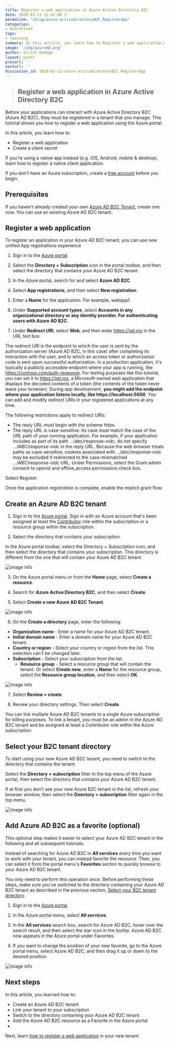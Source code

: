 ```yaml
---
title: Register a web application in Azure Active Directory B2C
date: 2020-03-12 12:41:00 Z
permalink: "/blog/azure-acticedirectoryB2C_RegisterApp"
categories:
- AzureCloud
tags:
- learning
summary: In this article, you learn how to Register a web application,Create a client secret
image: "/img/azureAD.png"
author: Girish Godage
layout: posts
prevurl: ''
nexturl: ''
discussion_id: 2020-03-12-azure-acticedirectoryB2C_RegisterApp
---
```


>## Register a web application in Azure Active Directory B2C

Before your applications can interact with Azure Active Directory B2C (Azure AD B2C), they must be registered in a tenant that you manage. This tutorial shows you how to register a web application using the Azure portal.

In this article, you learn how to:

* Register a web application
* Create a client secret
  
If you're using a native app instead (e.g. iOS, Android, mobile & desktop), learn how to register a native client application.

If you don't have an Azure subscription, create a [free account](https://azure.microsoft.com/free/?WT.mc_id=A261C142F) before you begin.

## Prerequisites

If you haven't already created your own [Azure AD B2C Tenant](azure-activedirectoryB2C_CreateTenant), create one now. You can use an existing Azure AD B2C tenant.

## Register a web application

To register an application in your Azure AD B2C tenant, you can use new unified App registrations experience 

1. Sign in to the [Azure portal](https://portal.azure.com/).

2. Select the **Directory + Subscription** icon in the portal toolbar, and then select the directory that contains your Azure AD B2C tenant.

3. In the Azure portal, search for and select **Azure AD B2C**.

4. Select **App registrations**, and then select **New registration**.

5. Enter a **Name** for the application. For example, webapp1.

6. Under **Supported account types**, select **Accounts in any organizational directory or any identity provider. For authenticating users with Azure AD B2C.**

7. Under **Redirect URI**, select **Web**, and then enter https://jwt.ms in the URL text box.

The redirect URI is the endpoint to which the user is sent by the authorization server (Azure AD B2C, in this case) after completing its interaction with the user, and to which an access token or authorization code is sent upon successful authorization. In a production application, it's typically a publicly accessible endpoint where your app is running, like https://contoso.com/auth-response. For testing purposes like this tutorial, you can set it to https://jwt.ms, a Microsoft-owned web application that displays the decoded contents of a token (the contents of the token never leave your browser). During app development, **you might add the endpoint where your application listens locally, like https://localhost:5000**. You can add and modify redirect URIs in your registered applications at any time.

The following restrictions apply to redirect URIs:

* The reply URL must begin with the scheme https.
* The reply URL is case-sensitive. Its case must match the case of the URL path of your running application. For example, if your application includes as part of its path .../abc/response-oidc, do not specify .../ABC/response-oidc in the reply URL. Because the web browser treats paths as case-sensitive, cookies associated with .../abc/response-oidc may be excluded if redirected to the case-mismatched .../ABC/response-oidc URL.
Under Permissions, select the Grant admin consent to openid and offline_access permissions check box.

Select Register.

Once the application registration is complete, enable the implicit grant flow:

## Create an Azure AD B2C tenant

1. Sign in to the [Azure portal](https://portal.azure.com/). Sign in with an Azure account that's been assigned at least the [Contributor](https://docs.microsoft.com/en-in/azure/role-based-access-control/built-in-roles) role within the subscription or a resource group within the subscription.

2. Select the directory that contains your subscription.

In the Azure portal toolbar, select the Directory + Subscription icon, and then select the directory that contains your subscription. This directory is different from the one that will contain your Azure AD B2C tenant.

![image info](/img/azure/4/portal-01-pick-directory.png)

3. On the Azure portal menu or from the **Home** page, select **Create a resource**.

4. Search for **Azure Active Directory B2C**, and then select **Create**.

5. Select **Create a new Azure AD B2C Tenant**.

![image info](/img/azure/4/portal-02-create-tenant.png)

6. On the **Create a directory** page, enter the following:

* **Organization name** - Enter a name for your Azure AD B2C tenant.
* **Initial domain name** - Enter a domain name for your Azure AD B2C tenant.
* **Country or region** - Select your country or region from the list. This selection can't be changed later.
* **Subscription** - Select your subscription from the list.
  * **Resource group** - Select a resource group that will contain the tenant. Or select **Create new**, enter a **Name** for the resource group, select the **Resource group location**, and then select **OK**. 

![image info](/img/azure/4/review-and-create-tenant.png)

7. Select **Review + create**.

8. Review your directory settings. Then select **Create**.

You can link multiple Azure AD B2C tenants to a single Azure subscription for billing purposes. To link a tenant, you must be an admin in the Azure AD B2C tenant and be assigned at least a Contributor role within the Azure subscription.

## Select your B2C tenant directory

To start using your new Azure AD B2C tenant, you need to switch to the directory that contains the tenant.

Select the **Directory + subscription** filter in the top menu of the Azure portal, then select the directory that contains your Azure AD B2C tenant.

If at first you don't see your new Azure B2C tenant in the list, refresh your browser window, then select the **Directory + subscription** filter again in the top menu.

![image info](/img/azure/4/portal-07-select-tenant-directory.png)

## Add Azure AD B2C as a favorite (optional)

This optional step makes it easier to select your Azure AD B2C tenant in the following and all subsequent tutorials.

Instead of searching for Azure AD B2C in **All services** every time you want to work with your tenant, you can instead favorite the resource. Then, you can select it from the portal menu's **Favorites** section to quickly browse to your Azure AD B2C tenant.

You only need to perform this operation once. Before performing these steps, make sure you've switched to the directory containing your Azure AD B2C tenant as described in the previous section, [Select your B2C tenant directory](azure-acticedirectoryB2C_CreateTenant#select-your-b2c-tenant-directory).

1. Sign in to the [Azure portal](https://portal.azure.com/).

2. In the Azure portal menu, select **All services**.

3. In the **All services** search box, search for Azure AD B2C, hover over the search result, and then select the star icon in the tooltip. Azure AD B2C now appears in the Azure portal under Favorites.

4. If you want to change the position of your new favorite, go to the Azure portal menu, select Azure AD B2C, and then drag it up or down to the desired position.

![image info](/img/azure/4/portal-08-b2c-favorite.png)

## Next steps

In this article, you learned how to:

* Create an Azure AD B2C tenant
* Link your tenant to your subscription
* Switch to the directory containing your Azure AD B2C tenant
* Add the Azure AD B2C resource as a Favorite in the Azure portal
* 
Next, learn [how to register a web application]() in your new tenant.

